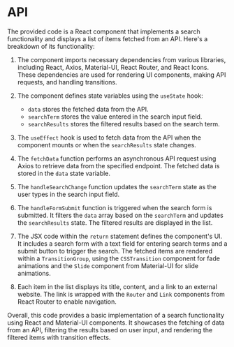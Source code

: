# API
The provided code is a React component that implements a search functionality and displays a list of items fetched from an API. Here's a breakdown of its functionality:

1. The component imports necessary dependencies from various libraries, including React, Axios, Material-UI, React Router, and React Icons. These dependencies are used for rendering UI components, making API requests, and handling transitions.

2. The component defines state variables using the `useState` hook:
   - `data` stores the fetched data from the API.
   - `searchTerm` stores the value entered in the search input field.
   - `searchResults` stores the filtered results based on the search term.

3. The `useEffect` hook is used to fetch data from the API when the component mounts or when the `searchResults` state changes.

4. The `fetchData` function performs an asynchronous API request using Axios to retrieve data from the specified endpoint. The fetched data is stored in the `data` state variable.

5. The `handleSearchChange` function updates the `searchTerm` state as the user types in the search input field.

6. The `handleFormSubmit` function is triggered when the search form is submitted. It filters the `data` array based on the `searchTerm` and updates the `searchResults` state. The filtered results are displayed in the list.

7. The JSX code within the `return` statement defines the component's UI. It includes a search form with a text field for entering search terms and a submit button to trigger the search. The fetched items are rendered within a `TransitionGroup`, using the `CSSTransition` component for fade animations and the `Slide` component from Material-UI for slide animations.

8. Each item in the list displays its title, content, and a link to an external website. The link is wrapped with the `Router` and `Link` components from React Router to enable navigation.

Overall, this code provides a basic implementation of a search functionality using React and Material-UI components. It showcases the fetching of data from an API, filtering the results based on user input, and rendering the filtered items with transition effects.

